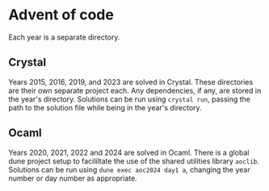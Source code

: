 # Advent of code

Each year is a separate directory.

## Crystal

Years 2015, 2016, 2019, and 2023 are solved in Crystal. These directories are their own separate project each.
Any dependencies, if any, are stored in the year's directory. Solutions can be run using `crystal run`, passing the path
to the solution file while being in the year's directory.

## Ocaml

Years 2020, 2021, 2022 and 2024 are solved in Ocaml. There is a global dune project setup to facililtate the use of the shared utilities library `aoclib`.
Solutions can be run using `dune exec aoc2024 day1 a`, changing the year number or day number as appropriate.
